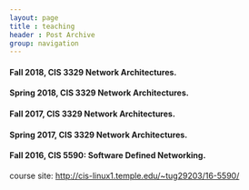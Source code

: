 ```yaml
---
layout: page
title : teaching
header : Post Archive
group: navigation
---
```


#### Fall 2018, CIS 3329 Network Architectures. ####

#### Spring 2018, CIS 3329 Network Architectures. ####

<!-- course site: <http://cis-linux1.temple.edu/~tug29203/18spring-3329/> -->

#### Fall 2017, CIS 3329 Network Architectures. ####

<!-- course site: <http://cis-linux1.temple.edu/~tug29203/17fall-3329/> -->

#### Spring 2017, CIS 3329 Network Architectures. ####
<!-- course site: <http://cis-linux1.temple.edu/~tug29203/17-3329/> -->

#### Fall 2016, CIS 5590: Software Defined Networking. ####
course site: <http://cis-linux1.temple.edu/~tug29203/16-5590/>

